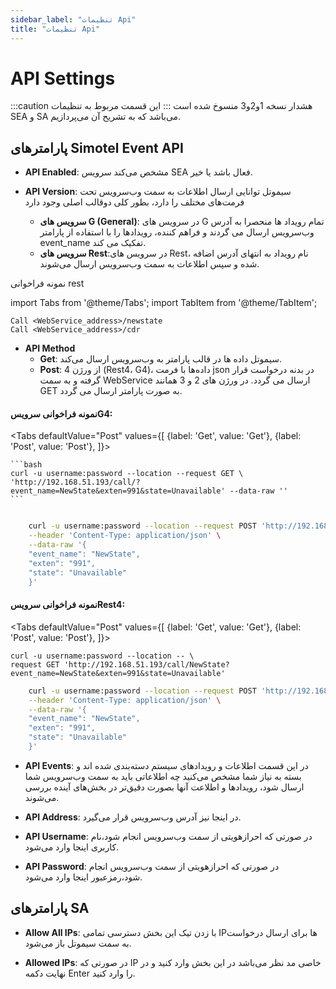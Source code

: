 ```yaml
---
sidebar_label: "تنظیمات Api"
title: "تنظیمات Api"
---
```




# API Settings
:::caution هشدار
نسخه 1و2و3 منسوخ شده است
:::
این قسمت مربوط به تنظیمات SEA و SA می‌باشد که به تشریح آن می‌پردازیم.

## پارامترهای Simotel Event API

- **API Enabled**: مشخص می‌کند سرویس SEA فعال باشد یا خیر.
 
- **API Version**: سیموتل توانایی ارسال اطلاعات به سمت وب‌سرویس تحت فرمت‌های مختلف را دارد، بطور کلی دوقالب اصلی وجود دارد
	- **سرویس های G (General)**: در سرویس های G تمام رویداد ها منحصرا به آدرس وب‌سرویس ارسال می گردند و فراهم کننده، رویدادها را با استفاده از پارامتر event_name تفکیک می کند.
	- **سرویس های Rest**:در سرویس های Rest، نام رویداد به انتهای آدرس اضافه شده و سپس اطلاعات به سمت وب‌سرویس ارسال می‌شوند.	

نمونه‌ فراخوانی rest

import Tabs from '@theme/Tabs';
import TabItem from '@theme/TabItem';

```shell
Call <WebService_address>/newstate
Call <WebService_address>/cdr

```

- **API Method**
	- **Get**: سیموتل داده ها در قالب پارامتر به وب‌سرویس ارسال می‌کند.
	- **Post**: از ورژن 4 (Rest4، G4)، داده‌ها با فرمت json در بدنه درخواست قرار گرفته و به سمت WebService ارسال می گردد. در ورژن های 2 و 3 همانند GET به صورت پارامتر ارسال می گردد.


#### نمونه فراخوانی سرویسG4:

<Tabs
    defaultValue="Post"
    values={[
        {label: 'Get', value: 'Get'},
        {label: 'Post', value: 'Post'},
    ]}>
<TabItem value="Get">

    ```bash
	curl -u username:password --location --request GET \
	'http://192.168.51.193/call/?event_name=NewState&exten=991&state=Unavailable' --data-raw ''
    ```

</TabItem>
<TabItem value="Post">

```bash

	curl -u username:password --location --request POST 'http://192.168.51.193/call/' \
	--header 'Content-Type: application/json' \
	--data-raw '{
    "event_name": "NewState",
    "exten": "991",
    "state": "Unavailable"
	}'
```

</TabItem>
</Tabs>


#### نمونه فراخوانی سرویسRest4:

<Tabs
    defaultValue="Post"
    values={[
        {label: 'Get', value: 'Get'},
        {label: 'Post', value: 'Post'},
    ]}>
<TabItem value="Get">

    
	curl -u username:password --location -- \
	request GET 'http://192.168.51.193/call/NewState?event_name=NewState&exten=991&state=Unavailable'
    

</TabItem>
<TabItem value="Post">

```bash
	curl -u username:password --location --request POST 'http://192.168.51.193/call/NewState' \
	--header 'Content-Type: application/json' \
	--data-raw '{
    "event_name": "NewState",
    "exten": "991",
    "state": "Unavailable"
	}'
```

</TabItem>
</Tabs>


- **API Events**: در این قسمت اطلاعات و رویدادهای سیستم دسته‌بندی شده اند و بسته به نیاز شما مشخص می‌کنید چه اطلاعاتی باید به سمت وب‌سرویس شما ارسال شود، رویدادها و اطلاعت 
آنها بصورت دقیق‌تر در بخش‌های آینده بررسی می‌شوند.

- **API Address**: در اینجا نیز آدرس وب‌سرویس قرار می‌گیرد.

- **API Username**: در صورتی که احرازهویتی از سمت وب‌سرویس انجام ‌شود،نام کاربری اینجا وارد می‌شود.

- **API Password**: در صورتی که احرازهویتی از سمت وب‌سرویس انجام ‌شود،رمزعبور اینجا وارد می‌شود.


## پارامترهای SA

- **Allow All IPs**: با زدن تیک این بخش دسترسی تمامی IPها برای ارسال درخواست به سمت سیموتل باز می‌شود.

- **Allowed IPs**: در صورتی که IP خاصی مد نظر می‌باشد در این بخش وارد کنید و در نهایت دکمه Enter را وارد کنید.
